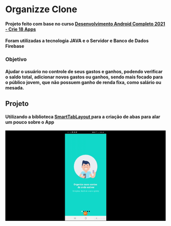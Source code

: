 # Organizze Clone

#### Projeto feito com base no curso <a href="https://www.udemy.com/course/curso-de-desenvolvimento-android-oreo/"> Desenvolvimento Android Completo 2021 - Crie 18 Apps </a>

#### Foram utilizadas a tecnologia JAVA e o Servidor e Banco de Dados Firebase

### Objetivo

#### Ajudar o usuário no controle de seus gastos e ganhos, podendo verificar o saldo total, adicionar novos gastos ou ganhos, sendo mais focado para o público jovem, que não possuem ganho de renda fixa, como salário ou mesada.

## Projeto

#### Utilizando a biblioteca <a href="https://github.com/ogaclejapan/SmartTabLayout"> SmartTabLayout </a> para a criação de abas para alar um pouco sobre o App

<img heigth="500" src="https://github.com/SouzaGiovanna/CursoAndroid/blob/master/README/README_Organizze_1.gif">
